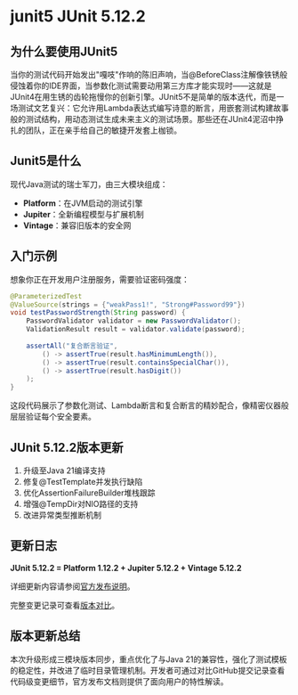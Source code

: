 # junit5 JUnit 5.12.2
## 为什么要使用JUnit5  
当你的测试代码开始发出"嘎吱"作响的陈旧声响，当@BeforeClass注解像铁锈般侵蚀着你的IDE界面，当参数化测试需要动用第三方库才能实现时——这就是JUnit4在用生锈的齿轮拖慢你的创新引擎。JUnit5不是简单的版本迭代，而是一场测试文艺复兴：它允许用Lambda表达式编写诗意的断言，用嵌套测试构建故事般的测试结构，用动态测试生成未来主义的测试场景。那些还在JUnit4泥沼中挣扎的团队，正在亲手给自己的敏捷开发套上枷锁。

## Junit5是什么  
现代Java测试的瑞士军刀，由三大模块组成：  
- **Platform**：在JVM启动的测试引擎  
- **Jupiter**：全新编程模型与扩展机制  
- **Vintage**：兼容旧版本的安全网  

## 入门示例  
想象你正在开发用户注册服务，需要验证密码强度：  
```java
@ParameterizedTest
@ValueSource(strings = {"weakPass1!", "Strong#Password99"})
void testPasswordStrength(String password) {
    PasswordValidator validator = new PasswordValidator();
    ValidationResult result = validator.validate(password);
    
    assertAll("复合断言验证",
        () -> assertTrue(result.hasMinimumLength()),
        () -> assertTrue(result.containsSpecialChar()),
        () -> assertTrue(result.hasDigit())
    );
}
```
这段代码展示了参数化测试、Lambda断言和复合断言的精妙配合，像精密仪器般层层验证每个安全要素。

## JUnit 5.12.2版本更新  
1. 升级至Java 21编译支持  
2. 修复@TestTemplate并发执行缺陷  
3. 优化AssertionFailureBuilder堆栈跟踪  
4. 增强@TempDir对NIO路径的支持  
5. 改进异常类型推断机制  

## 更新日志  
**JUnit 5.12.2 = Platform 1.12.2 + Jupiter 5.12.2 + Vintage 5.12.2**  

详细更新内容请参阅[官方发布说明](https://junit.org/junit5/docs/5.12.2/release-notes/)。  

完整变更记录可查看[版本对比](https://github.com/junit-team/junit5/compare/r5.12.1...r5.12.2)。

## 版本更新总结  
本次升级形成三模块版本同步，重点优化了与Java 21的兼容性，强化了测试模板的稳定性，并改进了临时目录管理机制。开发者可通过对比GitHub提交记录查看代码级变更细节，官方发布文档则提供了面向用户的特性解读。